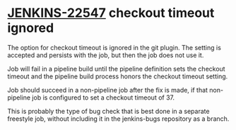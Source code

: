 # [JENKINS-22547](https://issues.jenkins.io/browse/JENKINS-22547) checkout timeout ignored

The option for checkout timeout is ignored in the git plugin.  The setting
is accepted and persists with the job, but then the job does not use it.

Job will fail in a pipeline build until the pipeline definition sets
the checkout timeout and the pipeline build process honors the checkout
timeout setting.

Job should succeed in a non-pipeline job after the fix is made, if that
non-pipeline job is configured to set a checkout timeout of 37.

This is probably the type of bug check that is best done in a separate
freestyle job, without including it in the jenkins-bugs repository as
a branch.
